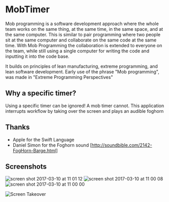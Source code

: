 # MobTimer
Mob programming is a software development approach where the whole team works on the same thing, at the same time, in the same space, and at the same computer. This is similar to pair programming where two people sit at the same computer and collaborate on the same code at the same time. With Mob Programming the collaboration is extended to everyone on the team, while still using a single computer for writing the code and inputting it into the code base.

It builds on principles of lean manufacturing, extreme programming, and lean software development. Early use of the phrase "Mob programming", was made in "Extreme Programming Perspectives"

## Why a specific timer?
Using a specific timer can be ignored! A mob timer cannot. This application interrupts workflow by taking over the screen and plays an audible foghorn

## Thanks
- Apple for the Swift Language
- Daniel Simon for the Foghorn sound [http://soundbible.com/2142-FogHorn-Barge.html]

## Screenshots
![screen shot 2017-03-10 at 11 01 12](https://cloud.githubusercontent.com/assets/184308/23816752/624bf398-05e6-11e7-84d5-202c885817a4.png) ![screen shot 2017-03-10 at 11 00 08](https://cloud.githubusercontent.com/assets/184308/23816753/625fd890-05e6-11e7-9de9-43da2b828296.png) ![screen shot 2017-03-10 at 11 00 00](https://cloud.githubusercontent.com/assets/184308/23816754/6266cd58-05e6-11e7-9a87-2ebe6b71512e.png)

![Screen Takeover](http://i65.tinypic.com/do0909.png)
